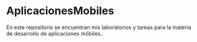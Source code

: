 # AplicacionesMobiles
En este repositorio se encuentran mis laboratorios y tareas para la materia de desarrollo de aplicaciones móbiles..
